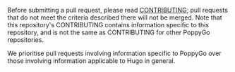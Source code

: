 Before submitting a pull request, please read
[CONTRIBUTING](../CONTRIBUTING.md); pull requests that do not meet the criteria
described there will not be merged. Note that this repository's CONTRIBUTING
contains information specific to this repository, and is not the same as
CONTRIBUTING for other PoppyGo repositories.

We prioritise pull requests involving information specific to PoppyGo over
those involving information applicable to Hugo in general.

